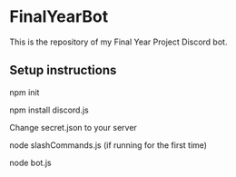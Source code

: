 # FinalYearBot
This is the repository of my Final Year Project Discord bot.

## Setup instructions
npm init  

npm install discord.js  

Change secret.json to your server

node slashCommands.js (if running for the first time)  

node bot.js